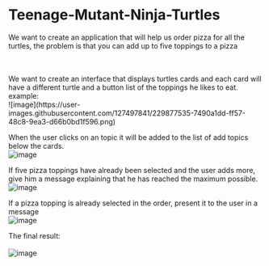 # Teenage-Mutant-Ninja-Turtles

We want to create an application that will help us order
pizza for all the turtles, the problem is that you can add
up to five toppings to a pizza

<br/>
<br/>
We want to create an interface that displays turtles cards and each
card will have a different turtle and a button list of the
toppings he likes to eat.
example: <br/>
![image](https://user-images.githubusercontent.com/127497841/229877535-7490a1dd-ff57-48c8-9ea3-d66b0bd1f596.png)

When the user clicks on an topic it will be added to the
list of add topics below the cards.
<br/>
![image](https://user-images.githubusercontent.com/127497841/229876128-f7764d57-6f86-40cf-9237-8656e66701c3.png)

If five pizza toppings have already been selected and
the user adds more, give him a message explaining that
he has reached the maximum possible.
<br/>
![image](https://user-images.githubusercontent.com/127497841/229877210-f7c7925b-ff4b-464e-8cda-d83e8fc1bd63.png)

If a pizza topping is already selected in the order,
present it to the user in a message
<br/>
![image](https://user-images.githubusercontent.com/127497841/229877124-89486135-e4b1-4c6b-a3a7-3ef2ed2edb41.png)



The final result:
<br/> <br/>
![image](https://user-images.githubusercontent.com/127497841/229877697-cb17a540-c0e0-4d0b-a635-8791f4cf42b7.png)
